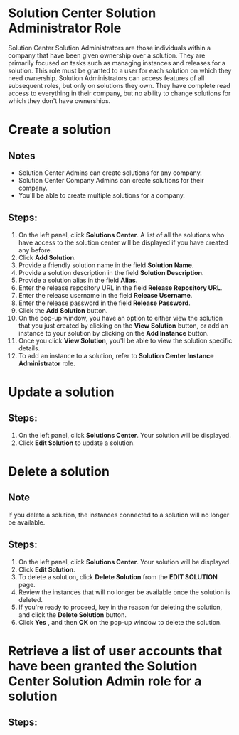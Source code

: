 # Solution Center Solution Administrator Role
Solution Center Solution Administrators are those individuals within a company that have been given ownership over a solution.  They are primarily focused on tasks such as managing instances and releases for a solution.  This role must be granted to a user for each solution on which they need ownership.  Solution Administrators can access features of all subsequent roles, but only on solutions they own. They have complete read access to everything in their company, but no ability to change solutions for which they don't have ownerships.

# Create a solution
## Notes
* Solution Center Admins can create solutions for any company.
* Solution Center Company Admins can create solutions for their company.
* You'll be able to create multiple solutions for a company.

## Steps:
1. On the left panel, click **Solutions Center**. A list of all the solutions who have access to the solution center will be displayed if you have created any before.
2. Click **Add Solution**.
3. Provide a friendly solution name in the field **Solution Name**.
4. Provide a solution description in the field **Solution Description**.
5. Provide a solution alias in the field **Alias**.
6. Enter the release repository URL in the field **Release Repository URL**.
7. Enter the release username in the field **Release Username**.
8. Enter the release password in the field **Release Password**.
9. Click the **Add Solution** button.
10. On the pop-up window, you have an option to either view the solution that you just created by clicking on the **View Solution** button, or add an instance to your solution by clicking on the **Add Instance** button.
11. Once you click **View Solution**, you'll be able to view the solution specific details.
12. To add an instance to a solution, refer to **Solution Center Instance Administrator** role.

# Update a solution
## Steps:
1. On the left panel, click **Solutions Center**. Your solution will be displayed.
2. Click **Edit Solution** to update a solution.


# Delete a solution
## Note
If you delete a solution, the instances connected to a solution will no longer be available.
## Steps:
1. On the left panel, click **Solutions Center**. Your solution will be displayed.
2. Click **Edit Solution**.
3. To delete a solution, click **Delete Solution** from the **EDIT SOLUTION** page.
4. Review the instances that will no longer be available once the solution is deleted.
5. If you're ready to proceed, key in the reason for deleting the solution, and click the **Delete Solution** button.
6. Click **Yes** , and then **OK** on the pop-up window to delete the solution.

# Retrieve a list of user accounts that have been granted the Solution Center Solution Admin role for a solution
## Steps:



